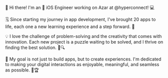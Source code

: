 👋 Hi there! I'm an 📱 iOS Engineer working on Azar at @hyperconnect! 💻

🗓️ Since starting my journey in app development, I've brought 20 apps to life, each one a new learning experience and a step forward. 🚀

💡 I love the challenge of problem-solving and the creativity that comes with innovation. Each new project is a puzzle waiting to be solved, and I thrive on finding the best solution. 🧩🔍

🎯 My goal is not just to build apps, but to create experiences. I'm dedicated to making your digital interactions as enjoyable, meaningful, and seamless as possible. 🎉🏆
